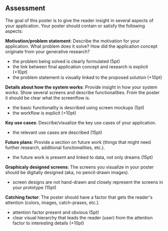 ## Assessment

The goal of this poster is to give the reader insight in several aspects of your application. Your poster should contain or satisfy the following aspects:

__Motivation/problem statement__:
Describe the motivation for your application. What problem does it solve? How did the application concept originate from your generative research?

* the problem being solved is clearly formulated (5pt)
* the link between final application concept and research is explicit (+10pt)
* the problem statement is visually linked to the proposed solution (+10pt)

__Details about how the system works__:
Provide insight in how your system works. Show several screens and describe functionalities. From the poster it should be clear what the screenflow is.

* the basic functionality is described using screen mockups (5pt)
* the workflow is explicit (+10pt)

__Key use cases__:
Describe/visualize the key use cases of your application.

* the relevant use cases are described (15pt)

__Future plans__:
Provide a section on future work (things that might need further research, additional functionalities, etc.).

* the future work is present and linked to data, not only dreams (15pt)

__Graphicaly designed screens__:
The screens you visualize in your poster should be digitally designed (aka, no pencil-drawn images).

* screen designs are not hand-drawn and closely represent the screens in your prototype (15pt)

__Catching factor__:
The poster should have a factor that gets the reader's attention (colors, images, catch-prases, etc.).

* attention factor present and obvious (5pt)
* clear visual hierarchy that leads the reader (user) from the attention factor to interesting details (+10pt)
